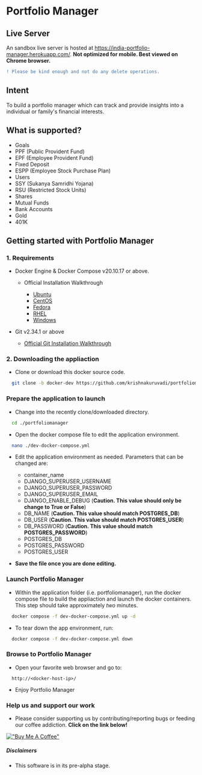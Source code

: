 # Portfolio Manager

## Live Server

An sandbox live server is hosted at https://india-portfolio-manager.herokuapp.com/. **Not optimized for mobile. Best viewed on Chrome browser.**

```diff
! Please be kind enough and not do any delete operations.
```

## Intent

To build a portfolio manager which can track and provide insights into a individual or family's financial interests.

## What is supported?

- Goals
- PPF (Public Provident Fund)
- EPF (Employee Provident Fund)
- Fixed Deposit
- ESPP (Employee Stock Purchase Plan)
- Users
- SSY (Sukanya Samridhi Yojana)
- RSU (Restricted Stock Units)
- Shares
- Mutual Funds
- Bank Accounts
- Gold
- 401K

## Getting started with Portfolio Manager

### 1. Requirements

- Docker Engine & Docker Compose v20.10.17 or above.

  - Official Installation Walkthrough

    - [Ubuntu](https://docs.docker.com/engine/install/ubuntu/)
    - [CentOS](https://docs.docker.com/engine/install/centos/)
    - [Fedora](https://docs.docker.com/engine/install/fedora/)
    - [RHEL](https://docs.docker.com/engine/install/rhel/)
    - [Windows](https://docs.docker.com/desktop/install/windows-install/)

- Git v2.34.1 or above

  - [Official Git Installation Walkthrough](https://git-scm.com/book/en/v2/Getting-Started-Installing-Git)

### 2. Downloading the appliaction

- Clone or download this docker source code.

``` bash
  git clone -b docker-dev https://github.com/krishnakuruvadi/portfoliomanager.git
```

### Prepare the application to launch

- Change into the recently clone/downloaded directory.

``` bash
  cd ./portfoliomanager
```

- Open the docker compose file to edit the application environment.

``` bash
  nano ./dev-docker-compose.yml
```

- Edit the application environment as needed. Parameters that can be changed are:

  - container_name
  - DJANGO_SUPERUSER_USERNAME
  - DJANGO_SUPERUSER_PASSWORD
  - DJANGO_SUPERUSER_EMAIL
  - DJANGO_ENABLE_DEBUG (**Caution. This value should only be change to True or False**)
  - DB_NAME (**Caution. This value should match POSTGRES_DB**)
  - DB_USER (**Caution. This value should match POSTGRES_USER**)
  - DB_PASSWORD (**Caution. This value should match POSTGRES_PASSWORD**)
  - POSTGRES_DB
  - POSTGRES_PASSWORD
  - POSTGRES_USER

- **Save the file once you are done editing.**

### Launch Portfolio Manager

- Within the application folder (i.e. portfoliomanager), run the docker compose file to build the appliaction and launch the docker containers. This step should take approximately *two* minutes.

``` bash
  docker compose -f dev-docker-compose.yml up -d
```

- To tear down the app environment, run:

``` bash
  docker compose -f dev-docker-compose.yml down
```

### Browse to Portfolio Manager

- Open your favorite web browser and go to:
  
``` http
  http://<docker-host-ip>/
```

- Enjoy Portfolio Manager
  
### Help us and support our work

- Please consider supporting us by contributing/reporting bugs or feeding our coffee addiction. **Click on the link below!**

[!["Buy Me A Coffee"](https://www.buymeacoffee.com/assets/img/custom_images/orange_img.png)](https://www.buymeacoffee.com/kkuruvadi)

##### Disclaimers

- This software is in its pre-alpha stage.
